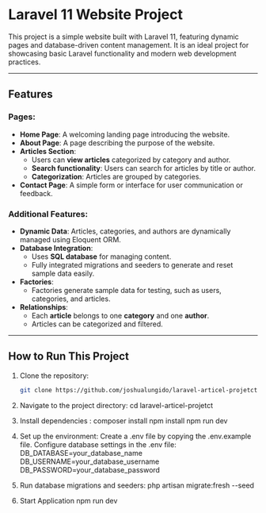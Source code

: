 # Laravel 11 Website Project

This project is a simple website built with Laravel 11, featuring dynamic pages and database-driven content management. It is an ideal project for showcasing basic Laravel functionality and modern web development practices.

---

## Features

### Pages:
- **Home Page**: A welcoming landing page introducing the website.
- **About Page**: A page describing the purpose of the website.
- **Articles Section**:
  - Users can **view articles** categorized by category and author.
  - **Search functionality**: Users can search for articles by title or author.
  - **Categorization**: Articles are grouped by categories.
- **Contact Page**: A simple form or interface for user communication or feedback.

### Additional Features:
- **Dynamic Data**: Articles, categories, and authors are dynamically managed using Eloquent ORM.
- **Database Integration**:
  - Uses **SQL database** for managing content.
  - Fully integrated migrations and seeders to generate and reset sample data easily.
- **Factories**:
  - Factories generate sample data for testing, such as users, categories, and articles.
- **Relationships**:
  - Each **article** belongs to one **category** and one **author**.
  - Articles can be categorized and filtered.

---

## How to Run This Project

1. Clone the repository:
   ```bash
   git clone https://github.com/joshualungido/laravel-articel-projetct.git
2. Navigate to the project directory:
    cd laravel-articel-projetct

3. Install dependencies :
   composer install
    npm install
    npm run dev
4. Set up the environment:
    Create a .env file by copying the .env.example file.
    Configure database settings in the .env file:
    DB_DATABASE=your_database_name
    DB_USERNAME=your_database_username
    DB_PASSWORD=your_database_password

5. Run database migrations and seeders:
   php artisan migrate:fresh --seed
6. Start Application
    npm run dev

